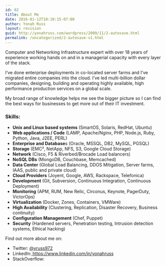 ```yaml
---
id: 62
title: About Me
date: 2016-01-12T10:10:15-07:00
author: Yonah Russ
layout: revision
guid: http://yonahruss.com/wordpress/2009/11/2-autosave.html
permalink: /uncategorized/2-autosave-v1.html
---
```

Computer and Networking Infrastructure expert with over 18 years of experience working hands on and in a managerial capacity with every layer of the stack.

I&#8217;ve done enterprise deployments in co-located server farms and I&#8217;ve migrated entire companies into the cloud. I&#8217;ve led multi-billion dollar companies, designing, building and operating highly available, high performance production services on a global scale.

My broad range of knowledge helps me see the bigger picture so I can find the best ways for businesses to get more out of their IT investment.

### Skills:

  * **Unix and Linux based systems** (SmartOS, Solaris, RedHat, Ubuntu)
  * **Web applications / Code** (LAMP, Apache/Nginx, PHP, Node.js, Ruby, Python, Java, J2EE, PERL)
  * **Enterprise and Database**s (Oracle, MSSQL, DB2, MySQL, PGSQL)
  * **Storage** (EMC², NetApp, NFS, S3, Google Cloud Storage)
  * **Network** (Cisco, F5 & Riverbed/Brocade Load balancers)
  * **NoSQL DBs** (MongoDB, Couchbase, Memcached)
  * **Data Center** (Global Load Balancing, DDOS Mitigation, Server farms, IAAS, public and private cloud)
  * **Cloud Providers** (Joyent, Google, AWS, Rackspace, Telefonica)
  * **Development** (Git, Subversion, Continuous Integration, Continuous Deployment)
  * **Monitoring** (APM, RUM, New Relic, Circonus, Keynote, PagerDuty, VictorOps)
  * **Virtualization** (Docker, Zones, Containers, VMWare)
  * **High Availability** (Clustering, Replication, Disaster Recovery, Business continuity)
  * **Configuration Management** (Chef, Puppet)
  * **Security** (Hardened servers, Penetration testing, Intrusion detection systems, Ethical hacking)

Find out more about me on:

  * Twitter: <a href="https://twitter.com/yruss972" target="_blank">@yruss972</a>
  * LinkedIn:<a href="https://www.linkedin.com/in/yonahruss" target="_blank"> https://www.linkedin.com/in/yonahruss</a>
  * StackOverflow: